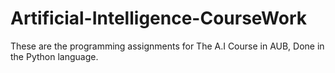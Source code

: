 # Artificial-Intelligence-CourseWork
These are the programming assignments for The A.I Course in AUB, Done in the Python language.

